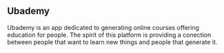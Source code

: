 ## Ubademy
Ubademy is an app dedicated to generating online courses offering education for people.
The spirit of this platform is providing a conection between people that want to learn new things and people that generate it.
